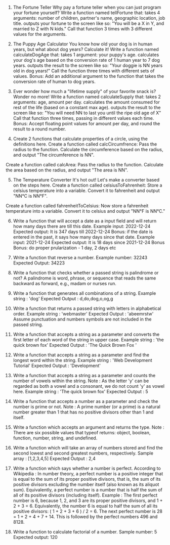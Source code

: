 1. The Fortune Teller
Why pay a fortune teller when you can just program your fortune yourself?
    Write a function named tellFortune that:
    takes 4 arguments: number of children, partner's name, geographic location, job title.
    outputs your fortune to the screen like so: "You will be a X in Y, and married to Z with N kids."
    Call that function 3 times with 3 different values for the arguments.

2. The Puppy Age Calculator
You know how old your dog is in human years, but what about dog years? Calculate it!
   Write a function named calculateDogAge that:
   takes 1 argument: your puppy's age.
   calculates your dog's age based on the conversion rate of 1 human year to 7 dog years.
   outputs the result to the screen like so: "Your doggie is NN years old in dog years!"
   Call the function three times with different sets of values.
   Bonus: Add an additional argument to the function that takes the conversion rate of human to dog years.

3. Ever wonder how much a "lifetime supply" of your favorite snack is? Wonder no more!
Write a function named calculateSupply that:
   takes 2 arguments: age, amount per day.
   calculates the amount consumed for rest of the life (based on a constant max age).
   outputs the result to the screen like so: "You will need NN to last you until the ripe old age of X"
   Call that function three times, passing in different values each time.
   Bonus: Accept floating point values for amount per day, and round the result to a round number.

4. Create 2 functions that calculate properties of a circle, using the definitions here.
Create a function called calcCircumfrence:
   Pass the radius to the function.
   Calculate the circumference based on the radius, and output "The circumference is NN".

Create a function called calcArea:
   Pass the radius to the function.
   Calculate the area based on the radius, and output "The area is NN".


5. The Temperature Converter
It's hot out! Let's make a converter based on the steps here.
Create a function called celsiusToFahrenheit:
   Store a celsius temperature into a variable.
   Convert it to fahrenheit and output "NN°C is NN°F".

Create a function called fahrenheitToCelsius:
   Now store a fahrenheit temperature into a variable.
   Convert it to celsius and output "NN°F is NN°C."


6. Write a function that will accept a date as a input field and will return how many days there are till this date.
Example input: 2022-12-24
Expected output: It is 347 days till 2022-12-24
Bonus: if the date is entered in the past, it says how many days since that date.
Example input: 2021-12-24
Expected output: It is 18 days since 2021-12-24
Bonus Bonus: do proper prularization - 1 day, 2 days etc


7. Write a function that reverse a number.
Example number: 32243
Expected Output: 34223

8. Write a function that checks whether a passed string is palindrome or not?
A palindrome is word, phrase, or sequence that reads the same backward as forward, e.g., madam or nurses run.

9. Write a function that generates all combinations of a string.
Example string : 'dog'
Expected Output : d,do,dog,o,og,g

10. Write a function that returns a passed string with letters in alphabetical order.
Example string : 'webmaster'
Expected Output : 'abeemrstw'
Assume punctuation and numbers symbols are not included in the passed string.

11. Write a function that accepts a string as a parameter and converts the first letter of each word of the string in upper case.
Example string : 'the quick brown fox'
Expected Output : 'The Quick Brown Fox '

12. Write a function that accepts a string as a parameter and find the longest word within the string.
Example string : 'Web Development Tutorial'
Expected Output : 'Development'

13. Write a function that accepts a string as a parameter and counts the number of vowels within the string.
Note : As the letter 'y' can be regarded as both a vowel and a consonant, we do not count 'y' as vowel here.
Example string : 'The quick brown fox'
Expected Output : 5

14. Write a function that accepts a number as a parameter and check the number is prime or not.
Note : A prime number (or a prime) is a natural number greater than 1 that has no positive divisors other than 1 and itself.

15. Write a function which accepts an argument and returns the type.
Note : There are six possible values that typeof returns: object, boolean, function, number, string, and undefined.

16. Write a function which will take an array of numbers stored and find the second lowest and second greatest numbers, respectively.
Sample array : [1,2,3,4,5]
Expected Output : 2,4

17. Write a function which says whether a number is perfect.
According to Wikipedia : In number theory, a perfect number is a positive integer that is equal to the sum of its proper positive divisors, that is, the sum of its positive divisors excluding the number itself (also known as its aliquot sum). Equivalently, a perfect number is a number that is half the sum of all of its positive divisors (including itself).
Example : The first perfect number is 6, because 1, 2, and 3 are its proper positive divisors, and 1 + 2 + 3 = 6. Equivalently, the number 6 is equal to half the sum of all its positive divisors: ( 1 + 2 + 3 + 6 ) / 2 = 6. The next perfect number is 28 = 1 + 2 + 4 + 7 + 14. This is followed by the perfect numbers 496 and 8128.

18. Write a function to calculate factorial of a number.
Sample number: 5
Expected output: 120